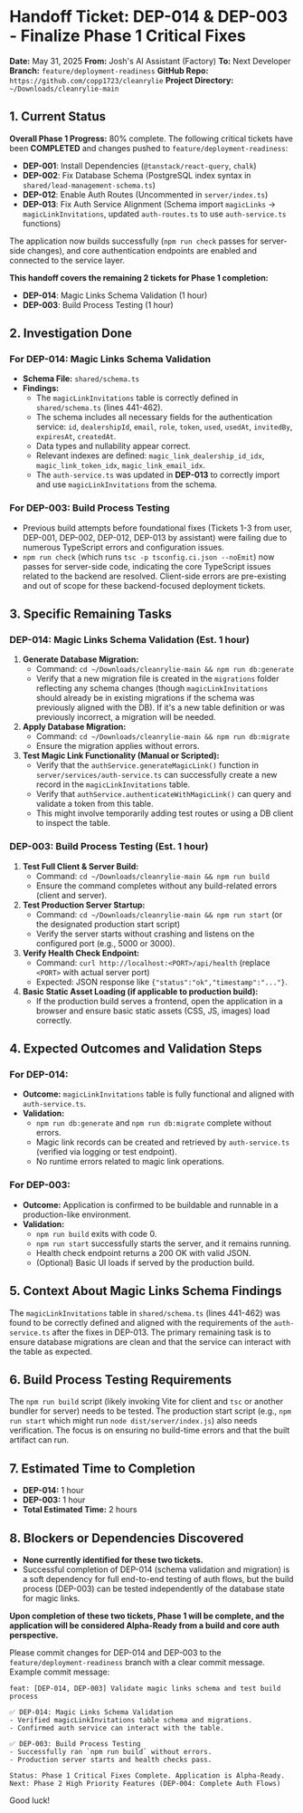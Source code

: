# Handoff Ticket: DEP-014 & DEP-003 - Finalize Phase 1 Critical Fixes

**Date:** May 31, 2025
**From:** Josh's AI Assistant (Factory)
**To:** Next Developer
**Branch:** `feature/deployment-readiness`
**GitHub Repo:** `https://github.com/copp1723/cleanrylie`
**Project Directory:** `~/Downloads/cleanrylie-main`

## 1. Current Status

**Overall Phase 1 Progress:** 80% complete.
The following critical tickets have been **COMPLETED** and changes pushed to `feature/deployment-readiness`:

- **DEP-001**: Install Dependencies (`@tanstack/react-query`, `chalk`)
- **DEP-002**: Fix Database Schema (PostgreSQL index syntax in `shared/lead-management-schema.ts`)
- **DEP-012**: Enable Auth Routes (Uncommented in `server/index.ts`)
- **DEP-013**: Fix Auth Service Alignment (Schema import `magicLinks` → `magicLinkInvitations`, updated `auth-routes.ts` to use `auth-service.ts` functions)

The application now builds successfully (`npm run check` passes for server-side changes), and core authentication endpoints are enabled and connected to the service layer.

**This handoff covers the remaining 2 tickets for Phase 1 completion:**

- **DEP-014**: Magic Links Schema Validation (1 hour)
- **DEP-003**: Build Process Testing (1 hour)

## 2. Investigation Done

### For DEP-014: Magic Links Schema Validation

- **Schema File:** `shared/schema.ts`
- **Findings:**
  - The `magicLinkInvitations` table is correctly defined in `shared/schema.ts` (lines 441-462).
  - The schema includes all necessary fields for the authentication service: `id`, `dealershipId`, `email`, `role`, `token`, `used`, `usedAt`, `invitedBy`, `expiresAt`, `createdAt`.
  - Data types and nullability appear correct.
  - Relevant indexes are defined: `magic_link_dealership_id_idx`, `magic_link_token_idx`, `magic_link_email_idx`.
  - The `auth-service.ts` was updated in **DEP-013** to correctly import and use `magicLinkInvitations` from the schema.

### For DEP-003: Build Process Testing

- Previous build attempts before foundational fixes (Tickets 1-3 from user, DEP-001, DEP-002, DEP-012, DEP-013 by assistant) were failing due to numerous TypeScript errors and configuration issues.
- `npm run check` (which runs `tsc -p tsconfig.ci.json --noEmit`) now passes for server-side code, indicating the core TypeScript issues related to the backend are resolved. Client-side errors are pre-existing and out of scope for these backend-focused deployment tickets.

## 3. Specific Remaining Tasks

### DEP-014: Magic Links Schema Validation (Est. 1 hour)

1.  **Generate Database Migration:**
    - Command: `cd ~/Downloads/cleanrylie-main && npm run db:generate`
    - Verify that a new migration file is created in the `migrations` folder reflecting any schema changes (though `magicLinkInvitations` should already be in existing migrations if the schema was previously aligned with the DB). If it's a new table definition or was previously incorrect, a migration will be needed.
2.  **Apply Database Migration:**
    - Command: `cd ~/Downloads/cleanrylie-main && npm run db:migrate`
    - Ensure the migration applies without errors.
3.  **Test Magic Link Functionality (Manual or Scripted):**
    - Verify that the `authService.generateMagicLink()` function in `server/services/auth-service.ts` can successfully create a new record in the `magicLinkInvitations` table.
    - Verify that `authService.authenticateWithMagicLink()` can query and validate a token from this table.
    - This might involve temporarily adding test routes or using a DB client to inspect the table.

### DEP-003: Build Process Testing (Est. 1 hour)

1.  **Test Full Client & Server Build:**
    - Command: `cd ~/Downloads/cleanrylie-main && npm run build`
    - Ensure the command completes without any build-related errors (client and server).
2.  **Test Production Server Startup:**
    - Command: `cd ~/Downloads/cleanrylie-main && npm run start` (or the designated production start script)
    - Verify the server starts without crashing and listens on the configured port (e.g., 5000 or 3000).
3.  **Verify Health Check Endpoint:**
    - Command: `curl http://localhost:<PORT>/api/health` (replace `<PORT>` with actual server port)
    - Expected: JSON response like `{"status":"ok","timestamp":"..."}`.
4.  **Basic Static Asset Loading (if applicable to production build):**
    - If the production build serves a frontend, open the application in a browser and ensure basic static assets (CSS, JS, images) load correctly.

## 4. Expected Outcomes and Validation Steps

### For DEP-014:

- **Outcome:** `magicLinkInvitations` table is fully functional and aligned with `auth-service.ts`.
- **Validation:**
  - `npm run db:generate` and `npm run db:migrate` complete without errors.
  - Magic link records can be created and retrieved by `auth-service.ts` (verified via logging or test endpoint).
  - No runtime errors related to magic link operations.

### For DEP-003:

- **Outcome:** Application is confirmed to be buildable and runnable in a production-like environment.
- **Validation:**
  - `npm run build` exits with code 0.
  - `npm run start` successfully starts the server, and it remains running.
  - Health check endpoint returns a 200 OK with valid JSON.
  - (Optional) Basic UI loads if served by the production build.

## 5. Context About Magic Links Schema Findings

The `magicLinkInvitations` table in `shared/schema.ts` (lines 441-462) was found to be correctly defined and aligned with the requirements of the `auth-service.ts` after the fixes in DEP-013. The primary remaining task is to ensure database migrations are clean and that the service can interact with the table as expected.

## 6. Build Process Testing Requirements

The `npm run build` script (likely invoking Vite for client and `tsc` or another bundler for server) needs to be tested. The production start script (e.g., `npm run start` which might run `node dist/server/index.js`) also needs verification. The focus is on ensuring no build-time errors and that the built artifact can run.

## 7. Estimated Time to Completion

- **DEP-014:** 1 hour
- **DEP-003:** 1 hour
- **Total Estimated Time:** 2 hours

## 8. Blockers or Dependencies Discovered

- **None currently identified for these two tickets.**
- Successful completion of DEP-014 (schema validation and migration) is a soft dependency for full end-to-end testing of auth flows, but the build process (DEP-003) can be tested independently of the database state for magic links.

**Upon completion of these two tickets, Phase 1 will be complete, and the application will be considered Alpha-Ready from a build and core auth perspective.**

Please commit changes for DEP-014 and DEP-003 to the `feature/deployment-readiness` branch with a clear commit message.
Example commit message:

```
feat: [DEP-014, DEP-003] Validate magic links schema and test build process

✅ DEP-014: Magic Links Schema Validation
- Verified magicLinkInvitations table schema and migrations.
- Confirmed auth service can interact with the table.

✅ DEP-003: Build Process Testing
- Successfully ran `npm run build` without errors.
- Production server starts and health checks pass.

Status: Phase 1 Critical Fixes Complete. Application is Alpha-Ready.
Next: Phase 2 High Priority Features (DEP-004: Complete Auth Flows)
```

Good luck!
